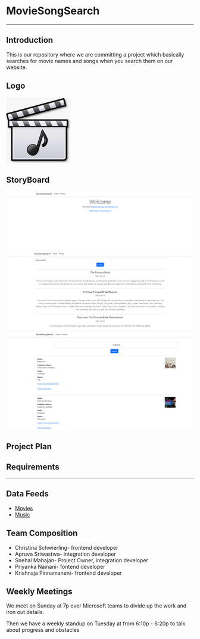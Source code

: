 # MovieSongSearch

---

## **Introduction**
This is our repository where we are committing a project which basically searches for movie names and songs when you search them on our website. 



## **Logo**
![Company Logo](https://github.com/mahajasl/MovieSongSearch/blob/main/CompanyLogo.PNG)

## **StoryBoard**
![Home Page](https://github.com/mahajasl/MovieSongSearch/blob/main/HomePage.PNG)
![Movie Search](https://github.com/mahajasl/MovieSongSearch/blob/main/MovieSearch.PNG)
![Song Search](https://github.com/mahajasl/MovieSongSearch/blob/main/SongSearch.PNG)


## **Project Plan**

## **Requirements**
---

## **Data Feeds**
- [Movies](https://api.themoviedb.org/3/search/movie?api_key=ca0f17e030221db0ccc79d1241d7d943&language=en-US)
- [Music](https://itunes.apple.com/search)


## **Team Composition**
- Christina Schwierling- frontend developer
- Apruva Sriwastwa- integration developer
- Snehal Mahajan- Project Owner, integration developer
- Priyanka Nainani- fontend developer
- Krishnaja Pinnamaneni- frontend developer

## **Weekly Meetings**
We meet on Sunday at 7p over Microsoft teams to divide up the work and iron out details.

Then we have a weekly standup on Tuesday at from 6:10p - 6:20p to talk about progress and obstacles

